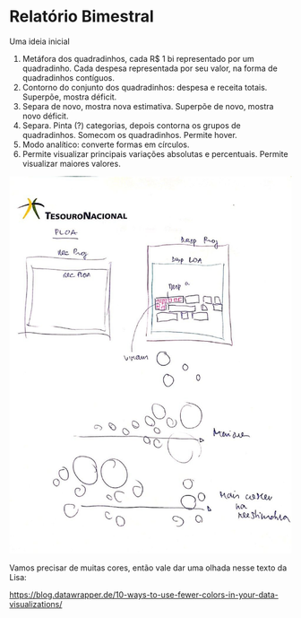# Relatório Bimestral

Uma ideia inicial

1. Metáfora dos quadradinhos, cada R$ 1 bi representado por um quadradinho. Cada despesa representada por seu valor, na forma de quadradinhos contíguos.
2. Contorno do conjunto dos quadradinhos: despesa e receita totais. Superpõe, mostra déficit.
3. Separa de novo, mostra nova estimativa. Superpõe de novo, mostra novo déficit.
4. Separa. Pinta (?) categorias, depois contorna os grupos de quadradinhos. Somecom os quadradinhos. Permite hover.
5. Modo analítico: converte formas em círculos.
6. Permite visualizar principais variações absolutas e percentuais. Permite visualizar maiores valores.

![](./inspiration/bimestral-sketch-01.jpeg)

Vamos precisar de muitas cores, então vale dar uma olhada nesse texto da Lisa:

https://blog.datawrapper.de/10-ways-to-use-fewer-colors-in-your-data-visualizations/


